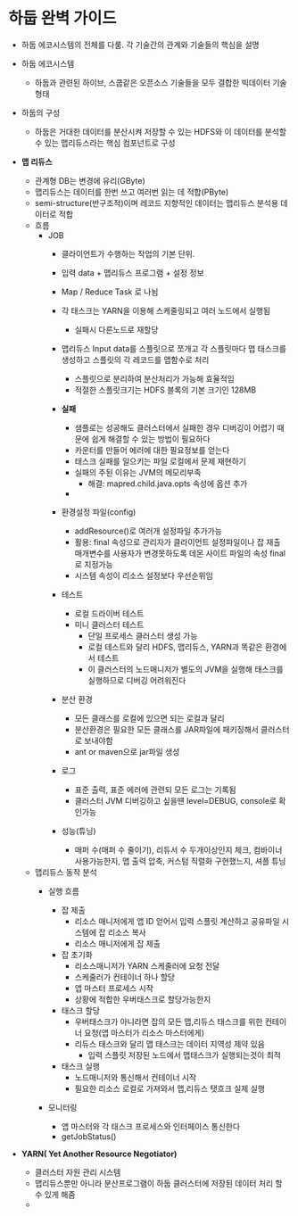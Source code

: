 # 하둡 완벽 가이드
* 하둡 에코시스템의 전체를 다룸. 각 기술간의 관계와 기술들의 핵심을 설명
* 하둡 에코시스템
  * 하둡과 관련된 하이브, 스쿱같은 오픈소스 기술들을 모두 결합한 빅데이터 기술 형태
* 하둡의 구성
  * 하둡은 거대한 데이터를 분산시켜 저장할 수 있는 HDFS와 이 데이터를 분석할 수 있는 맵리듀스라는 핵심 컴포넌트로 구성

* __맵 리듀스__
  * 관계형 DB는 변경에 유리(GByte)
  * 맵리듀스는 데이터를 한번 쓰고 여러번 읽는 데 적합(PByte)
  * semi-structure(반구조적)이며 레코드 지향적인 데이터는 맵리듀스 분석용 데이터로 적합
  * 흐름
    * JOB
      * 클라이언트가 수행하는 작업의 기본 단위.
      * 입력 data + 맵리듀스 프로그램 + 설정 정보
      * Map / Reduce Task 로 나뉨
      * 각 태스크는 YARN을 이용해 스케줄링되고 여러 노드에서 실행됨
        * 실패시 다른노드로 재할당
      * 맵리듀스 Input data를 스플릿으로 쪼개고 각 스플릿마다 맵 태스크를 생성하고 스플릿의 각 레코드를 맵함수로 처리
        * 스플릿으로 분리하여 분산처리가 가능해 효율적임
        * 적절한 스플릿크기는 HDFS 블록의 기본 크기인 128MB
      * __실패__
        * 샘플로는 성공해도 클러스터에서 실패한 경우 디버깅이 어렵기 때문에 쉽게 해결할 수 있는 방법이 필요하다
        * 카운터를 만들어 에러에 대한 필요정보를 얻는다
        * 태스크 실패를 일으키는 파일 로컬에서 문제 재현하기
        * 실패의 주된 이유는 JVM의 메모리부족
          * 해결: mapred.child.java.opts 속성에 옵션 추가
        * 

      * 환경설정 파일(config)
        * addResource()로 여러개 설정파일 추가가능
        * 활용: final 속성으로 관리자가 클라이언트 설정파일이나 잡 재출 매개변수를 사용자가 변경못하도록 데몬 사이트 파일의 속성 final로 지정가능
        * 시스템 속성이 리소스 설정보다 우선순위임
      * 테스트
        * 로컬 드라이버 테스트
        * 미니 클러스터 테스트
          * 단일 프로세스 클러스터 생성 가능
          * 로컬 테스트와 달리 HDFS, 맵리듀스, YARN과 똑같은 환경에서 테스트
          * 이 클러스터의 노드매니저가 별도의 JVM을 실행해 태스크를 실행하므로 디버깅 어려워진다
      * 분산 환경
        * 모든 클래스를 로컬에 있으면 되는 로컬과 달리
        * 분산환경은 필요한 모든 클래스를 JAR파일에 패키징해서 클러스터로 보내야함
        * ant or maven으로 jar파일 생성
      * 로그
        * 표준 출력, 표준 에러에 관련되 모든 로그는 기록됨
        * 클러스터 JVM 디버깅하고 싶을떈 level=DEBUG, console로 확인가능
      * 성능(튜닝)
        * 매퍼 수(매퍼 수 줄이기), 리듀서 수 두개이상인지 체크, 컴바이너 사용가능한지, 맵 출력 압축, 커스텀 직렬화 구현했느지, 셔플 튜닝
  * 맵리듀스 동작 분석
    * 실행 흐름
      * 잡 제출
        * 리소스 매니저에게 앱 ID 얻어서 입력 스플릿 계산하고 공유파일 시스템에 잡 리소스 복사
        * 리소스 매니저에게 잡 제출
      * 잡 초기화
        * 리소스매니저가 YARN 스케줄러에 요청 전달
        * 스케줄러가 컨테이너 하나 할당
        * 앱 마스터 프로세스 시작
        * 상황에 적합한 우버태스크로 할당가능한지
      * 태스크 할당
        * 우버태스크가 아니라면 잡의 모든 맵,리듀스 태스크를 위한 컨테이너 요청(앱 마스터가 리소스 마스터에게)
        * 리듀스 태스크와 달리 맵 태스크는 데이터 지역성 제약 있음
          * 입력 스플릿 저장된 노드에서 맵태스크가 실행되는것이 최적
      * 태스크 실행
        * 노드매니저와 통신해서 컨테이너 시작
        * 필요한 리소스 로컬로 가져와서 맵,리듀스 탯흐크 실제 실행

    * 모니터링
      * 앱 마스터와 각 태스크 프로세스와 인터페이스 통신한다
      * getJobStatus()

* __YARN( Yet Another Resource Negotiator)__
  * 클러스터 자원 관리 시스템
  * 맵리듀스뿐만 아니라 분산프로그램이 하둡 클러스터에 저장된 데이터 처리 할 수 있게 해줌
  * 